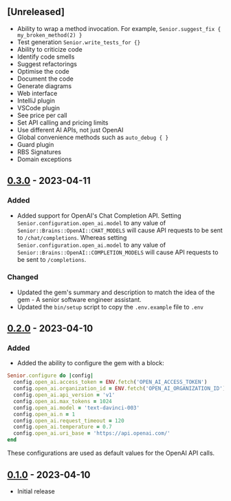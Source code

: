 ## [Unreleased]

- Ability to wrap a method invocation. For example, `Senior.suggest_fix { my_broken_method(2) }`
- Test generation `Senior.write_tests_for {}`
- Ability to criticize code
- Identify code smells
- Suggest refactorings
- Optimise the code
- Document the code
- Generate diagrams
- Web interface
- IntelliJ plugin
- VSCode plugin
- See price per call
- Set API calling and pricing limits
- Use different AI APIs, not just OpenAI
- Global convenience methods such as `auto_debug { }`
- Guard plugin
- RBS Signatures
- Domain exceptions

## [0.3.0] - 2023-04-11

### Added
- Added support for OpenAI's Chat Completion API. Setting `Senior.configuration.open_ai.model`
to any value of `Senior::Brains::OpenAI::CHAT_MODELS` will cause API requests to be sent to `/chat/completions`.
Whereas setting `Senior.configuration.open_ai.model` to any value of `Senior::Brains::OpenAI::COMPLETION_MODELS`
will cause API requests to be sent to `/completions`.

### Changed
- Updated the gem's summary and description to match the idea of the gem - A senior software engineer assistant.
- Updated the `bin/setup` script to copy the `.env.example` file to `.env`

## [0.2.0] - 2023-04-10

### Added
- Added the ability to configure the gem with a block:
```ruby
Senior.configure do |config|
  config.open_ai.access_token = ENV.fetch('OPEN_AI_ACCESS_TOKEN')
  config.open_ai.organization_id = ENV.fetch('OPEN_AI_ORGANIZATION_ID') # Optional
  config.open_ai.api_version = 'v1'
  config.open_ai.max_tokens = 1024
  config.open_ai.model = 'text-davinci-003'
  config.open_ai.n = 1
  config.open_ai.request_timeout = 120
  config.open_ai.temperature = 0.7
  config.open_ai.uri_base = 'https://api.openai.com/'
end
```
These configurations are used as default values for the OpenAI API calls.

## [0.1.0] - 2023-04-10

- Initial release

[0.3.0]: https://github.com/wilsonsilva/senior/compare/v0.2.0...v0.3.0
[0.2.0]: https://github.com/wilsonsilva/senior/compare/v0.1.0...v0.2.0
[0.1.0]: https://github.com/wilsonsilva/senior/compare/eecec20...v0.1.0
